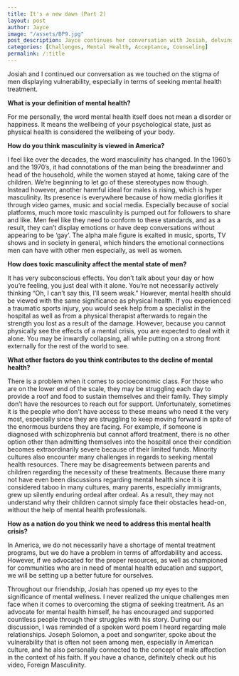 ```yaml
---
title: It's a new dawn (Part 2)
layout: post
author: Jayce
image: "/assets/BP9.jpg"
post_description: Jayce continues her conversation with Josiah, delving into stigmatized topics such as masculinity in America.
categories: [Challenges, Mental Health, Acceptance, Counseling]
permalink: /:title
---
```

Josiah and I continued our conversation as we touched on the stigma of men displaying vulnerability, especially in terms of seeking mental health treatment. 


**What is your definition of mental health?**

For me personally, the word mental health itself does not mean a disorder or happiness. It means the wellbeing of your psychological state, just as physical health is considered the wellbeing of your body.

 

**How do you think masculinity is viewed in America?**

I feel like over the decades, the word masculinity has changed. In the 1960’s and the 1970’s, it had connotations of the man being the breadwinner and head of the household, while the women stayed at home, taking care of the children. We’re beginning to let go of these stereotypes now though. Instead however, another harmful ideal for males is rising, which is hyper masculinity. Its presence is everywhere because of how media glorifies it through video games, music and social media. Especially because of social platforms, much more toxic masculinity is pumped out for followers to share and like. Men feel like they need to conform to these standards, and as a result, they can’t display emotions or have deep conversations without appearing to be ‘gay’. The alpha male figure is exalted in music, sports, TV shows and in society in general, which hinders the emotional connections men can have with other men especially, as well as women. 

 

**How does toxic masculinity affect the mental state of men?**

It has very subconscious effects. You don’t talk about your day or how you’re feeling, you just deal with it alone. You’re not necessarily actively thinking “Oh, I can’t say this, I’ll seem weak." However, mental health should be viewed with the same significance as physical health. If you experienced a traumatic sports injury, you would seek help from a specialist in the hospital as well as from a physical therapist afterwards to regain the strength you lost as a result of the damage. However, because you cannot physically see the effects of a mental crisis, you are expected to deal with it alone. You may be inwardly collapsing, all while putting on a strong front externally for the rest of the world to see.  

 

**What other factors do you think contributes to the decline of mental health?**

There is a problem when it comes to socioeconomic class. For those who are on the lower end of the scale, they may be struggling each day to provide a roof and food to sustain themselves and their family. They simply don’t have the resources to reach out for support. Unfortunately, sometimes it is the people who don't have access to these means who need it the very most, especially since they are struggling to keep moving forward in spite of the enormous burdens they are facing. For example, if someone is diagnosed with schizophrenia but cannot afford treatment, there is no other option other than admitting themselves into the hospital once their condition becomes extraordinarily severe because of their limited funds. Minority cultures also encounter many challenges in regards to seeking mental health resources. There may be disagreements between parents and children regarding the necessity of these treatments. Because there many not have even been discussions regarding mental health since it is considered taboo in many cultures, many parents, especially immigrants, grew up silently enduring ordeal after ordeal. As a result, they may not understand why their children cannot simply face their obstacles head-on, without the help of mental health professionals. 

 

**How as a nation do you think we need to address this mental health crisis?**

In America, we do not necessarily have a shortage of mental treatment programs, but we do have a problem in terms of affordability and access. However, if we advocated for the proper resources, as well as championed for communities who are in need of mental health education and support, we will be setting up a better future for ourselves. 

 

Throughout our friendship, Josiah has opened up my eyes to the significance of mental wellness. I never realized the unique challenges men face when it comes to overcoming the stigma of seeking treatment. As an advocate for mental health himself, he has encouraged and supported countless people through their struggles with his story. During our discussion, I was reminded of a spoken word poem I heard regarding male relationships. Joseph Solomon, a poet and songwriter, spoke about the vulnerability that is often not seen among men, especially in American culture, and he also personally connected to the concept of male affection in the context of his faith. If you have a chance, definitely check out his video, Foreign Masculinity. 